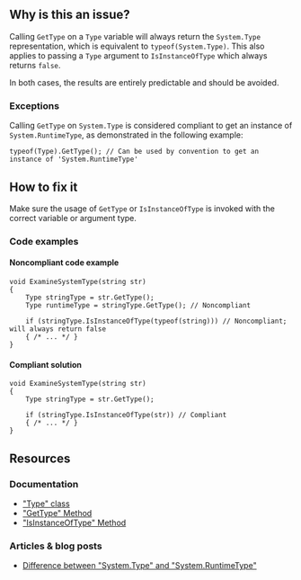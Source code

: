## Why is this an issue?

Calling `GetType` on a `Type` variable will always return the `System.Type` representation, which is equivalent to
`typeof(System.Type)`. This also applies to passing a `Type` argument to `IsInstanceOfType` which always returns
`false`.

In both cases, the results are entirely predictable and should be avoided.

### Exceptions

Calling `GetType` on `System.Type` is considered compliant to get an instance of `System.RuntimeType`, as
demonstrated in the following example:

    typeof(Type).GetType(); // Can be used by convention to get an instance of 'System.RuntimeType'

## How to fix it

Make sure the usage of `GetType` or `IsInstanceOfType` is invoked with the correct variable or argument type.

### Code examples

#### Noncompliant code example

    void ExamineSystemType(string str)
    {
        Type stringType = str.GetType();
        Type runtimeType = stringType.GetType(); // Noncompliant
    
        if (stringType.IsInstanceOfType(typeof(string))) // Noncompliant; will always return false
        { /* ... */ }
    }

#### Compliant solution

    void ExamineSystemType(string str)
    {
        Type stringType = str.GetType();
    
        if (stringType.IsInstanceOfType(str)) // Compliant
        { /* ... */ }
    }

## Resources

### Documentation

-  ["Type" class](https://learn.microsoft.com/en-us/dotnet/api/system.type)
-  ["GetType" Method](https://learn.microsoft.com/en-us/dotnet/api/system.object.gettype)
-  ["IsInstanceOfType" Method](https://learn.microsoft.com/en-us/dotnet/api/system.type.isinstanceoftype)

### Articles & blog posts

-  [Difference between "System.Type" and "System.RuntimeType"](https://stackoverflow.com/a/5737947)